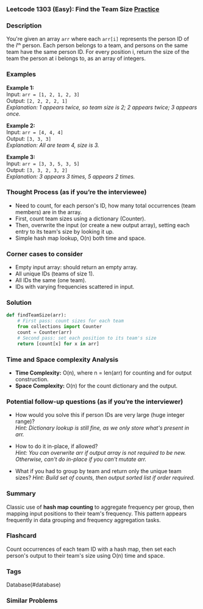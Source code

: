 ### Leetcode 1303 (Easy): Find the Team Size [Practice](https://leetcode.com/problems/find-the-team-size)

### Description  
You're given an array `arr` where each `arr[i]` represents the person ID of the iᵗʰ person. Each person belongs to a team, and persons on the same team have the same person ID. For every position i, return the size of the team the person at i belongs to, as an array of integers.

### Examples  
**Example 1:**  
Input: `arr = [1, 2, 1, 2, 3]`  
Output: `[2, 2, 2, 2, 1]`  
*Explanation: 1 appears twice, so team size is 2; 2 appears twice; 3 appears once.*

**Example 2:**  
Input: `arr = [4, 4, 4]`  
Output: `[3, 3, 3]`  
*Explanation: All are team 4, size is 3.*

**Example 3:**  
Input: `arr = [3, 3, 5, 3, 5]`  
Output: `[3, 3, 2, 3, 2]`  
*Explanation: 3 appears 3 times, 5 appears 2 times.*


### Thought Process (as if you’re the interviewee)  
- Need to count, for each person's ID, how many total occurrences (team members) are in the array.
- First, count team sizes using a dictionary (Counter).
- Then, overwrite the input (or create a new output array), setting each entry to its team's size by looking it up.
- Simple hash map lookup, O(n) both time and space.


### Corner cases to consider  
- Empty input array: should return an empty array.
- All unique IDs (teams of size 1).
- All IDs the same (one team).
- IDs with varying frequencies scattered in input.


### Solution

```python
def findTeamSize(arr):
    # First pass: count sizes for each team
    from collections import Counter
    count = Counter(arr)
    # Second pass: set each position to its team's size
    return [count[x] for x in arr]
```

### Time and Space complexity Analysis  
- **Time Complexity:** O(n), where n = len(arr) for counting and for output construction.
- **Space Complexity:** O(n) for the count dictionary and the output.


### Potential follow-up questions (as if you’re the interviewer)  
- How would you solve this if person IDs are very large (huge integer range)?  
  *Hint: Dictionary lookup is still fine, as we only store what's present in arr.*

- How to do it in-place, if allowed?  
  *Hint: You can overwrite arr if output array is not required to be new. Otherwise, can't do in-place if you can't mutate arr.*

- What if you had to group by team and return only the unique team sizes?
  *Hint: Build set of counts, then output sorted list if order required.*

### Summary
Classic use of **hash map counting** to aggregate frequency per group, then mapping input positions to their team's frequency. This pattern appears frequently in data grouping and frequency aggregation tasks.


### Flashcard
Count occurrences of each team ID with a hash map, then set each person's output to their team's size using O(n) time and space.

### Tags
Database(#database)

### Similar Problems
